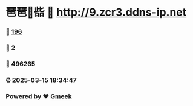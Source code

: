 # 琶琶🔭啙 :link: http://9.zcr3.ddns-ip.net 
### :page_facing_up: [196](http://9.zcr3.ddns-ip.net/tag.html) 
### :speech_balloon: 2 
### :hibiscus: 496265 
### :alarm_clock: 2025-03-15 18:34:47 
### Powered by :heart: [Gmeek](https://github.com/Meekdai/Gmeek)
